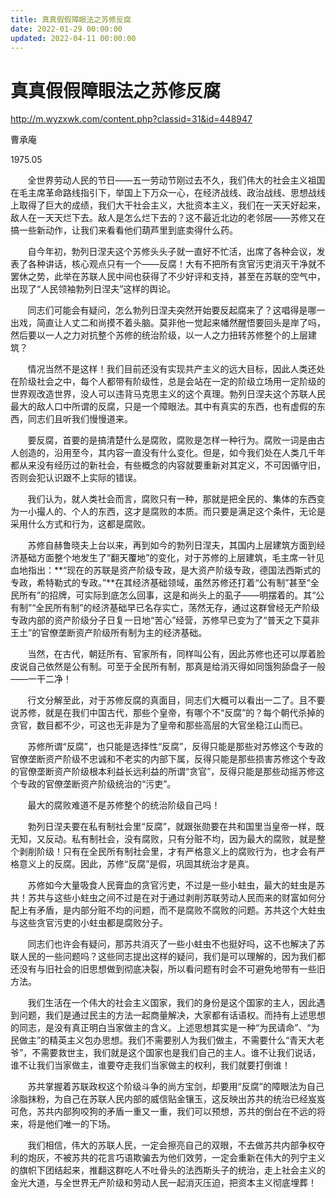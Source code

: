 ```yaml
---
title: 真真假假障眼法之苏修反腐
date: 2022-01-29 00:00:00
updated: 2022-04-11 00:00:00
---
```


# 真真假假障眼法之苏修反腐

http://m.wyzxwk.com/content.php?classid=31&id=448947

曹承庵

1975.05

       全世界劳动人民的节日——五一劳动节刚过去不久，我们伟大的社会主义祖国在毛主席革命路线指引下，举国上下万众一心，在经济战线、政治战线、思想战线上取得了巨大的成绩，我们大干社会主义，大批资本主义，我们在一天天好起来，敌人在一天天烂下去。敌人是怎么烂下去的？这不最近北边的老邻居——苏修又在搞一些新动作，让我们来看看他们葫芦里到底卖得什么药。

       自今年初，勃列日涅夫这个苏修头头子就一直好不忙活，出席了各种会议，发表了各种讲话，核心观点只有一个——反腐！大有不把所有贪官污吏消灭干净就不罢休之势，此举在苏联人民中间也获得了不少好评和支持，甚至在苏联的空气中，出现了“人民领袖勃列日涅夫”这样的舆论。

       同志们可能会有疑问，怎么勃列日涅夫突然开始要反起腐来了？这唱得是哪一出戏，简直让人丈二和尚摸不着头脑。莫非他一觉起来幡然醒悟要回头是岸了吗，然后要以一人之力对抗整个苏修的统治阶级，以一人之力扭转苏修整个的上层建筑？

       情况当然不是这样！我们目前还没有实现共产主义的远大目标，因此人类还处在阶级社会之中，每个人都带有阶级性，总是会站在一定的阶级立场用一定阶级的世界观改造世界，没人可以违背马克思主义的这个真理。勃列日涅夫这个苏联人民最大的敌人口中所谓的反腐，只是一个障眼法。其中有真实的东西，也有虚假的东西，同志们且听我们慢慢道来。

       要反腐，首要的是搞清楚什么是腐败，腐败是怎样一种行为。腐败一词是由古人创造的，沿用至今，其内容一直没有什么变化。但是，如今我们处在人类几千年都从来没有经历过的新社会，有些概念的内容就要重新对其定义，不可因循守旧，否则会犯认识跟不上实际的错误。

       我们认为，就人类社会而言，腐败只有一种，那就是把全民的、集体的东西变为一小撮人的、个人的东西，这才是腐败的本质。而只要是满足这个条件，无论是采用什么方式和行为，这都是腐败。

       苏修自赫鲁晓夫上台以来，再到如今的勃列日涅夫，其国内上层建筑方面到经济基础方面整个地发生了“翻天覆地”的变化，对于苏修的上层建筑，毛主席一针见血地指出：**“现在的苏联是资产阶级专政，是大资产阶级专政，德国法西斯式的专政，希特勒式的专政。”**在其经济基础领域，虽然苏修还打着“公有制”甚至“全民所有”的招牌，可实际到底怎么回事，这是和尚头上的虱子——明摆着的。其“公有制”“全民所有制”的经济基础早已名存实亡，荡然无存，通过这群曾经无产阶级专政内部的资产阶级分子日复一日地“苦心”经营，苏修早已变为了“普天之下莫非王土”的官僚垄断资产阶级所有制为主的经济基础。

       当然，在古代，朝廷所有、官家所有，同样叫公有，因此苏修也还可以厚着脸皮说自己依然是公有制。可至于全民所有制，那真是给消灭得如同饿狗舔盘子一般——一干二净！

       行文分解至此，对于苏修反腐的真面目，同志们大概可以看出一二了。且不要说苏修，就是在我们中国古代，那些个皇帝，有哪个不“反腐”的？每个朝代杀掉的贪官，数目都不少，可这也无非是为了皇帝和那些高层的大官坐稳江山而已。

       苏修所谓“反腐”，也只能是选择性“反腐”，反得只能是那些对苏修这个专政的官僚垄断资产阶级不忠诚和不老实的内部下属，反得只能是那些损害苏修这个专政的官僚垄断资产阶级根本利益长远利益的所谓“贪官”，反得只能是那些动摇苏修这个专政的官僚垄断资产阶级统治的“污吏”。

       最大的腐败难道不是苏修整个的统治阶级自己吗！

       勃列日涅夫要在私有制社会里“反腐”，就跟张勋要在共和国里当皇帝一样，既无知，又反动。私有制社会，没有腐败，只有分赃不均，因为最大的腐败，就是整个剥削阶级！只有在全民所有制社会里，才有严格意义上的腐败行为，也才会有严格意义上的反腐。因此，苏修“反腐”是假，巩固其统治才是真。

       苏修如今大量吸食人民膏血的贪官污吏，不过是一些小蛀虫，最大的蛀虫是苏共！苏共与这些小蛀虫之间不过是在对于通过剥削苏联劳动人民而来的财富如何分配上有矛盾，是内部分赃不均的问题，而不是腐败不腐败的问题。苏共这个大蛀虫与这些贪官污吏的小蛀虫都是腐败分子。

       同志们也许会有疑问，那苏共消灭了一些小蛀虫不也挺好吗，这不也解决了苏联人民的一些问题吗？这些同志提出这样的疑问，我们是可以理解的，因为我们都还没有与旧社会的旧思想做到彻底决裂，所以看问题有时会不可避免地带有一些旧方法。

       我们生活在一个伟大的社会主义国家，我们的身份是这个国家的主人，因此遇到问题，我们是通过民主的方法一起商量解决，大家都有话语权。而持有上述思想的同志，是没有真正明白当家做主的含义。上述思想其实是一种“为民请命”、“为民做主”的精英主义包办思想。我们不需要别人为我们做主，不需要什么“青天大老爷”，不需要救世主，我们就是这个国家也是我们自己的主人。谁不让我们说话，谁不让我们当家做主，谁要夺走我们当家做主的权利，我们就要打倒谁！

       苏共掌握着苏联政权这个阶级斗争的尚方宝剑，却要用“反腐”的障眼法为自己涂脂抹粉，为自己在苏联人民内部的威信贴金镶玉，这反映出苏共的统治已经岌岌可危，苏共内部狗咬狗的矛盾一重又一重，我们可以预想，苏共的倒台在不远的将来，将是他们唯一的下场。

       我们相信，伟大的苏联人民，一定会擦亮自己的双眼，不去做苏共内部争权夺利的炮灰，不被苏共的花言巧语欺骗去为他们效劳，一定会重新在伟大的列宁主义的旗帜下团结起来，推翻这群吃人不吐骨头的法西斯头子的统治，走上社会主义的金光大道，与全世界无产阶级和劳动人民一起消灭压迫，把资本主义彻底埋葬！
